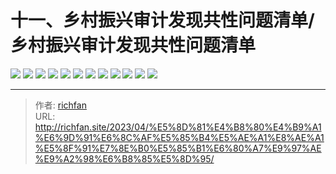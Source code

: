 # 十一、乡村振兴审计发现共性问题清单/乡村振兴审计发现共性问题清单

![](https://jsd.cdn.zzko.cn/gh/richffan/img@main/audit/审计发现共性问题清单/十一-乡村振兴审计发现共性问题清单/乡村振兴审计发现共性问题清单112.webp)
![](https://jsd.cdn.zzko.cn/gh/richffan/img@main/audit/审计发现共性问题清单/十一-乡村振兴审计发现共性问题清单/乡村振兴审计发现共性问题清单113.webp)
![](https://jsd.cdn.zzko.cn/gh/richffan/img@main/audit/审计发现共性问题清单/十一-乡村振兴审计发现共性问题清单/乡村振兴审计发现共性问题清单114.webp)
![](https://jsd.cdn.zzko.cn/gh/richffan/img@main/audit/审计发现共性问题清单/十一-乡村振兴审计发现共性问题清单/乡村振兴审计发现共性问题清单115.webp)
![](https://jsd.cdn.zzko.cn/gh/richffan/img@main/audit/审计发现共性问题清单/十一-乡村振兴审计发现共性问题清单/乡村振兴审计发现共性问题清单116.webp)
![](https://jsd.cdn.zzko.cn/gh/richffan/img@main/audit/审计发现共性问题清单/十一-乡村振兴审计发现共性问题清单/乡村振兴审计发现共性问题清单117.webp)
![](https://jsd.cdn.zzko.cn/gh/richffan/img@main/audit/审计发现共性问题清单/十一-乡村振兴审计发现共性问题清单/乡村振兴审计发现共性问题清单118.webp)
![](https://jsd.cdn.zzko.cn/gh/richffan/img@main/audit/审计发现共性问题清单/十一-乡村振兴审计发现共性问题清单/乡村振兴审计发现共性问题清单119.webp)
![](https://jsd.cdn.zzko.cn/gh/richffan/img@main/audit/审计发现共性问题清单/十一-乡村振兴审计发现共性问题清单/乡村振兴审计发现共性问题清单120.webp)
![](https://jsd.cdn.zzko.cn/gh/richffan/img@main/audit/审计发现共性问题清单/十一-乡村振兴审计发现共性问题清单/乡村振兴审计发现共性问题清单121.webp)
![](https://jsd.cdn.zzko.cn/gh/richffan/img@main/audit/审计发现共性问题清单/十一-乡村振兴审计发现共性问题清单/乡村振兴审计发现共性问题清单122.webp)
![](https://jsd.cdn.zzko.cn/gh/richffan/img@main/audit/审计发现共性问题清单/十一-乡村振兴审计发现共性问题清单/乡村振兴审计发现共性问题清单123.webp)


---

> 作者: [richfan](https://richfan.site/)  
> URL: http://richfan.site/2023/04/%E5%8D%81%E4%B8%80%E4%B9%A1%E6%9D%91%E6%8C%AF%E5%85%B4%E5%AE%A1%E8%AE%A1%E5%8F%91%E7%8E%B0%E5%85%B1%E6%80%A7%E9%97%AE%E9%A2%98%E6%B8%85%E5%8D%95/  

